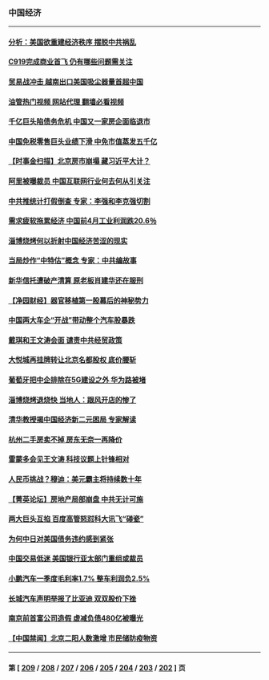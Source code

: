 ### 中国经济
---
#### [分析：美国欲重建经济秩序 摆脱中共祸乱](../../pages/ncid283/n14005488.md?05291645) 
#### [C919完成商业首飞 仍有哪些问题需关注](../../pages/ncid283/n14005421.md?05291645) 
#### [贸易战冲击 越南出口美国吸尘器量首超中国](../../pages/ncid283/n14005314.md?05291645) 
#### [油管热门视频 网站代理 翻墙必看视频](http://138.2.39.72:81/youtube.html?epic-marker?05291645)
#### [千亿巨头陷债务危机 中国又一家房企面临退市](../../pages/ncid283/n14005121.md?05291645) 
#### [中国免税零售巨头业绩下滑 中免市值蒸发五千亿](../../pages/ncid283/n14005108.md?05291645) 
#### [【时事金扫描】北京房市崩塌 藏习近平大计？](../../pages/ncid283/n14005071.md?05291645) 
#### [阿里被曝裁员 中国互联网行业何去何从引关注](../../pages/ncid283/n14005087.md?05291645) 
#### [中共推统计打假倒查 专家：李强和李克强切割](../../pages/ncid283/n14004910.md?05291645) 
#### [需求疲软拖累经济 中国前4月工业利润跌20.6％](../../pages/ncid283/n14004981.md?05291645) 
#### [淄博烧烤何以折射中国经济苦涩的现实](../../pages/ncid283/n14004808.md?05291645) 
#### [当局炒作“中特估”概念 专家：中共编故事](../../pages/ncid283/n14004802.md?05291645) 
#### [新华信托遭破产清算 原老板肖建华还在服刑](../../pages/ncid283/n14004790.md?05291645) 
#### [【净园财经】器官移植第一股幕后的神秘势力](../../pages/ncid283/n14004702.md?05291645) 
#### [中国两大车企“开战”带动整个汽车股暴跌](../../pages/ncid283/n14004732.md?05291645) 
#### [戴琪和王文涛会面 谴责中共经贸政策](../../pages/ncid283/n14004729.md?05291645) 
#### [大悦城再挂牌转让北京名都股权 底价腰斩](../../pages/ncid283/n14004532.md?05291645) 
#### [葡萄牙把中企排除在5G建设之外 华为路被堵](../../pages/ncid283/n14004587.md?05291645) 
#### [淄博烧烤退烧快 当地人：跟风开店的惨了](../../pages/ncid283/n14004367.md?05291645) 
#### [清华教授揭中国经济新二元困局 专家解读](../../pages/ncid283/n14004185.md?05291645) 
#### [杭州二手房卖不掉 房东无奈一再降价](../../pages/ncid283/n14003727.md?05291645) 
#### [雷蒙多会见王文涛 科技议题上针锋相对](../../pages/ncid283/n14004189.md?05291645) 
#### [人民币挑战？穆迪：美元霸主将持续数十年](../../pages/ncid283/n14004114.md?05291645) 
#### [【菁英论坛】房地产局部崩盘 中共无计可施](../../pages/ncid283/n14004131.md?05291645) 
#### [两大巨头互掐 百度高管怒怼科大讯飞“碰瓷”](../../pages/ncid283/n14004141.md?05291645) 
#### [为何中日对美国债务违约感到紧张](../../pages/ncid283/n14004016.md?05291645) 
#### [中国交易低迷 美国银行亚太部门重组或裁员](../../pages/ncid283/n14003993.md?05291645) 
#### [小鹏汽车一季度毛利率1.7% 整车利润负2.5%](../../pages/ncid283/n14003760.md?05291645) 
#### [长城汽车声明举报了比亚迪 双双股价下挫](../../pages/ncid283/n14003509.md?05291645) 
#### [南京前首富公司造假 虚减负债480亿被曝光](../../pages/ncid283/n14003752.md?05291645) 
#### [【中国禁闻】北京二阳人数激增 市民储防疫物资](../../pages/ncid283/n14003334.md?05291645) 

---
#### 第 [ [209](./209.md?05291645) / [208](./208.md?05291645) / [207](./207.md?05291645) / [206](./206.md?05291645) / [205](./205.md?05291645) / [204](./204.md?05291645) / [203](./203.md?05291645) / [202](./202.md?05291645) ] 页
